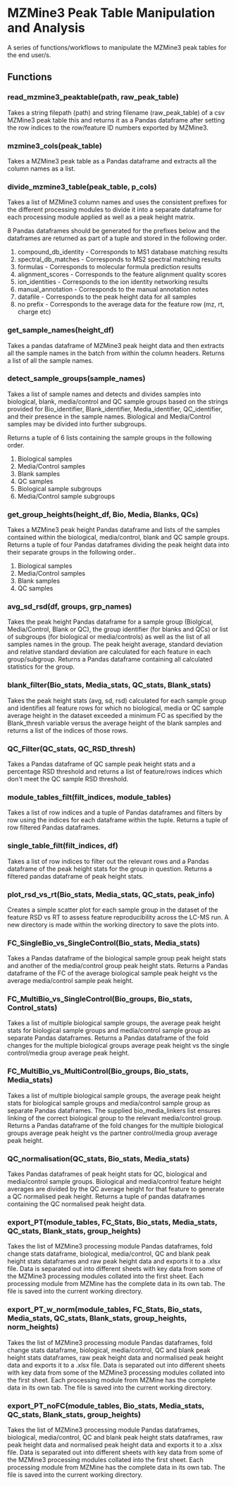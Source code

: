 # MZMine3 Peak Table Manipulation and Analysis

 A series of functions/workflows to manipulate the MZMine3 peak tables for the end user/s.

## Functions

### read_mzmine3_peaktable(path, raw_peak_table)

Takes a string filepath (path) and string filename (raw_peak_table) of a csv MZMine3 peak table this and returns it as 
a Pandas dataframe after setting the row indices to the row/feature ID numbers exported by MZMine3.

### mzmine3_cols(peak_table)

Takes a MZMine3 peak table as a Pandas dataframe and extracts all the column names as a list.

### divide_mzmine3_table(peak_table, p_cols)

Takes a list of MZMine3 column names and uses the consistent prefixes for the different processing modules to divide
it into a separate dataframe for each processing module applied as well as a peak height matrix.

8 Pandas dataframes should be generated for the prefixes below and the dataframes are returned as part of a tuple and
stored in the following order.

1. compound_db_identity - Corresponds to MS1 database matching results
2. spectral_db_matches - Corresponds to MS2 spectral matching results
3. formulas - Corresponds to molecular formula prediction results
4. alignment_scores - Corresponds to the feature alignment quality scores
5. ion_identities - Corresponds to the ion identity networking results
6. manual_annotation - Corresponds to the manual annotation notes
7. datafile - Corresponds to the peak height data for all samples
8. no prefix - Corresponds to the average data for the feature row (mz, rt, charge etc)

### get_sample_names(height_df)

Takes a pandas dataframe of MZMine3 peak height data and then extracts all the sample names in the batch from within the
column headers. Returns a list of all the sample names.

### detect_sample_groups(sample_names)

Takes a list of sample names and detects and divides samples into biological, blank, media/control and QC sample groups 
based on the strings provided for Bio_identifier, Blank_identifier, Media_identifier, QC_identifier, and their presence
in the sample names. Biological and Media/Control samples may be divided into further subgroups.

Returns a tuple of 6 lists containing the sample groups in the following order.

1. Biological samples
2. Media/Control samples
3. Blank samples
4. QC samples
5. Biological sample subgroups
6. Media/Control sample subgroups

### get_group_heights(height_df, Bio, Media, Blanks, QCs)

Takes a MZMine3 peak height Pandas dataframe and lists of the samples contained within the biological, media/control,
blank and QC sample groups. Returns a tuple of four Pandas dataframes dividing the peak height data into their separate
groups in the following order..

1. Biological samples
2. Media/Control samples
3. Blank samples
4. QC samples

### avg_sd_rsd(df, groups, grp_names)

Takes the peak height Pandas dataframe for a sample group (Biolgical, Media/Control, Blank or QC), the group identifier
(for blanks and QCs) or list of subgroups (for biological or media/controls) as well as the list of all samples names
in the group. The peak height average, standard deviation and relative standard deviation are calculated for each feature
in each group/subgroup. Returns a Pandas dataframe containing all calculated statistics for the group.

### blank_filter(Bio_stats, Media_stats, QC_stats, Blank_stats)

Takes the peak height stats (avg, sd, rsd) calculated for each sample group and identifies all feature rows for which no
biological, media or QC sample average height in the dataset exceeded a minimum FC as specified by the Blank_thresh
variable versus the average height of the blank samples and returns a list of the indices of those rows.

### QC_Filter(QC_stats, QC_RSD_thresh)

Takes a Pandas dataframe of QC sample peak height stats and a percentage RSD threshold and returns a list of feature/rows
indices which don't meet the QC sample RSD threshold.

### module_tables_filt(filt_indices, module_tables)

Takes a list of row indices and a tuple of Pandas dataframes and filters by row using the indices for each dataframe
within the tuple. Returns a tuple of row filtered Pandas dataframes.

### single_table_filt(filt_indices, df)

Takes a list of row indices to filter out the relevant rows and a Pandas dataframe of the peak height stats for the
group in question. Returns a filtered pandas dataframe of peak height stats.

### plot_rsd_vs_rt(Bio_stats, Media_stats, QC_stats, peak_info)

Creates a simple scatter plot for each sample group in the dataset of the feature RSD vs RT to assess feature 
reproducibility across the LC-MS run. A new directory is made within the working directory to save the plots into.

### FC_SingleBio_vs_SingleControl(Bio_stats, Media_stats)

Takes a Pandas dataframe of the biological sample group peak height stats and another of the media/control group peak
height stats. Returns a Pandas dataframe of the FC of the average biological sample peak height vs the average
media/control sample peak height.

### FC_MultiBio_vs_SingleControl(Bio_groups, Bio_stats, Control_stats)

Takes a list of multiple biological sample groups, the average peak height stats for biological sample groups and 
media/control sample group as separate Pandas dataframes. Returns a Pandas dataframe of the fold changes for the
multiple biological groups average peak height vs the single control/media group average peak height.

### FC_MultiBio_vs_MultiControl(Bio_groups, Bio_stats, Media_stats)

Takes a list of multiple biological sample groups, the average peak height stats for biological sample groups and 
media/control sample group as separate Pandas dataframes. The supplied bio_media_linkers list ensures linking of the
correct biological group to the relevant media/control group. Returns a Pandas dataframe of the fold changes for the
multiple biological groups average peak height vs the partner control/media group average peak height.

### QC_normalisation(QC_stats, Bio_stats, Media_stats)

Takes Pandas dataframes of peak height stats for QC, biological and media/control sample groups. Biological and
media/control feature height averages are divided by the QC average height for that feature to generate a QC
normalised peak height. Returns a tuple of pandas dataframes containing the QC normalised peak height data.

### export_PT(module_tables, FC_Stats, Bio_stats, Media_stats, QC_stats, Blank_stats, group_heights)

Takes the list of MZMine3 processing module Pandas dataframes, fold change stats dataframe, biological, media/control,
QC and blank peak height stats dataframes and raw peak height data and exports it to a .xlsx file. Data is separated out
into different sheets with key data from some of the MZMine3 processing modules collated into the first sheet. Each
processing module from MZMine has the complete data in its own tab. The file is saved into the current working directory.

### export_PT_w_norm(module_tables, FC_Stats, Bio_stats, Media_stats, QC_stats, Blank_stats, group_heights, norm_heights)

Takes the list of MZMine3 processing module Pandas dataframes, fold change stats dataframe, biological, media/control,
QC and blank peak height stats dataframes, raw peak height data and normalised peak height data and exports it to a
.xlsx file. Data is separated out into different sheets with key data from some of the MZMine3 processing modules
collated into the first sheet. Each processing module from MZMine has the complete data in its own tab. The file is
saved into the current working directory.

### export_PT_noFC(module_tables, Bio_stats, Media_stats, QC_stats, Blank_stats, group_heights)

Takes the list of MZMine3 processing module Pandas dataframes, biological, media/control, QC and blank peak height stats
dataframes, raw peak height data and normalised peak height data and exports it to a .xlsx file. Data is separated out
into different sheets with key data from some of the MZMine3 processing modules collated into the first sheet. Each
processing module from MZMine has the complete data in its own tab. The file is saved into the current working directory.





